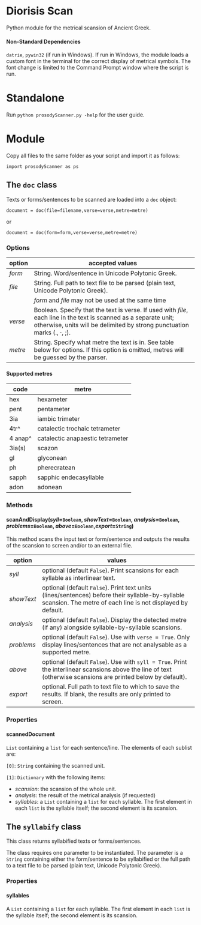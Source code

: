 # Diorisis Scan
Python module for the metrical scansion of Ancient Greek.

#### Non-Standard Dependencies
`datrie`, `pywin32` (if run in Windows).
If run in Windows, the module loads a custom font in the terminal for the correct display of metrical symbols. The font change is limited to the Command Prompt window where the script is run.

# Standalone

Run `python prosodyScanner.py -help` for the user guide.
# Module
Copy all files to the same folder as your script and import it as follows:

`import prosodyScanner as ps`

## The `doc` class

Texts or forms/sentences to be scanned are loaded into a `doc` object:

`document = doc(file=filename,verse=verse,metre=metre)`

or 

`document = doc(form=form,verse=verse,metre=metre)`

### Options
| option | accepted values |
| ----------- | ----------- |  
| *form* | String. Word/sentence in Unicode Polytonic Greek. |
| *file* | String. Full path to text file to be parsed (plain text, Unicode Polytonic Greek).|
| | *form* and *file* may not be used at the same time |
| *verse* | Boolean. Specify that the text is verse. If used with *file*, each line in the text is scanned as a separate unit; otherwise, units will be delimited by strong punctuation marks (., ·, ;). |
| *metre* | String. Specify what metre the text is in. See table below for options. If this option is omitted, metres will be guessed by the parser. |

#### Supported metres
|  code | metre |
| --- | --- |
| hex | hexameter |
|pent | pentameter |
|3ia | iambic trimeter |
|4tr^ |catalectic trochaic tetrameter |
|4 anap^ | catalectic anapaestic tetrameter |
| 3ia(s) | scazon |
| gl | glyconean |
| ph | pherecratean |
| sapph | sapphic endecasyllable |
|adon | adonean |


### Methods
#### scanAndDisplay(_syll_=`Boolean`, _showText_=`Boolean`, _analysis_=`Boolean`, _problems_=`Boolean`, _above_=`Boolean`,_export_=`String`)
This method scans the input text or form/sentence and outputs the results of the scansion to screen and/or to an external file.

| option | values |
| ----------- | ----------- |  
|*syll* | optional (default `False`). Print scansions for each syllable as interlinear text. |
|*showText*|optional (default `False`). Print text units (lines/sentences) before their syllable-by-syllable scansion. The metre of each line is not displayed by default.|
|*analysis*|optional (default `False`). Display the detected metre (if any) alongside syllable-by-syllable scansions.|
|*problems*|optional (default `False`). Use with `verse = True`. Only display lines/sentences that are not analysable as a supported metre.|
|*above*|optional (default `False`). Use with `syll = True`. Print the interlinear scansions above the line of text (otherwise scansions are printed below by default).|
|*export*|optional. Full path to text file to which to save the results. If blank, the results are only printed to screen.|

### Properties
#### scannedDocument
`List` containing a `list` for each sentence/line. The elements of each sublist are:

`[0]`: `String` containing the scanned unit.

`[1]`: `Dictionary` with the following items:
- _scansion_: the scansion of the whole unit.
- _analysis_: the result of the metrical analysis (if requested)
- _syllables_: a `List` containing a `list` for each syllable. The first element in each `list` is the syllable itself; the second element is its scansion.

## The `syllabify` class

This class returns syllabified texts or forms/sentences.

The class requires one parameter to be instantiated. The parameter is a `String` containing either the form/sentence to be syllabified or the full path to a text file to be parsed (plain text, Unicode Polytonic Greek).

### Properties
#### syllables
A `List` containing a `list` for each syllable. The first element in each `list` is the syllable itself; the second element is its scansion.
